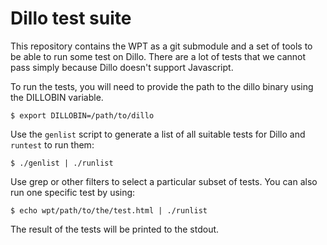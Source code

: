 # Dillo test suite

This repository contains the WPT as a git submodule and a set of tools to be
able to run some test on Dillo. There are a lot of tests that we cannot pass
simply because Dillo doesn't support Javascript.

To run the tests, you will need to provide the path to the dillo binary using
the DILLOBIN variable.

```
$ export DILLOBIN=/path/to/dillo
```

Use the `genlist` script to generate a list of all suitable tests for Dillo and
`runtest` to run them:

```
$ ./genlist | ./runlist
```

Use grep or other filters to select a particular subset of tests. You can also
run one specific test by using:

```
$ echo wpt/path/to/the/test.html | ./runlist
```

The result of the tests will be printed to the stdout.
